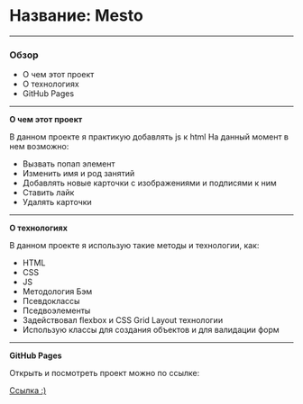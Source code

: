 # Название: Mesto

---

### Обзор
* О чем этот проект
* О технологиях
* GitHub Pages

---

**О чем этот проект**

В данном проекте я практикую добавлять js к html
На данный момент в нем возможно:
* Вызвать попап элемент
* Изменить имя и род занятий
* Добавлять новые карточки с изображениями и подписями к ним
* Ставить лайк
* Удалять карточки

---

**О технологиях**

В данном проекте я использую такие методы и технологии, как:
* HTML
* CSS
* JS
* Методология Бэм
* Псевдоклассы
* Пседвоэлементы
* Задействовал flexbox и CSS Grid Layout технологии
* Использую классы для создания объектов и для валидации форм

---

**GitHub Pages**

Открыть и посмотреть проект можно по ссылке:

[Ссылка :)](https://sergeishabanov1989.github.io/mesto/)